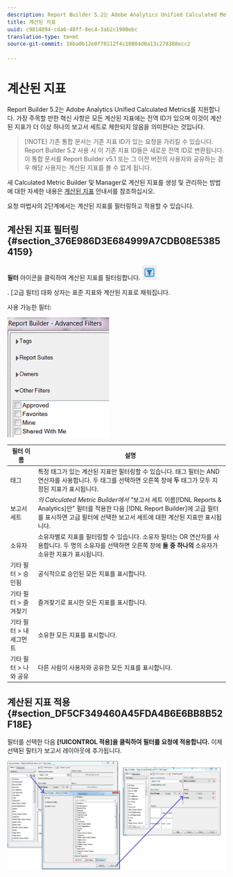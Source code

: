 ```yaml
---
description: Report Builder 5.2는 Adobe Analytics Unified Calculated Metrics를 지원합니다. 가장 주목할 만한 혁신 사항은 모든 계산된 지표에는 전역 ID가 있으며 이것이 계산된 지표가 더 이상 하나의 보고서 세트로 제한되지 않음을 의미한다는 것입니다.
title: 계산된 지표
uuid: c9814894-cda6-40ff-8ec4-3ab2c1908ebc
translation-type: tm+mt
source-git-commit: 16ba0b12e0f70112f4c10804d0a13c278388ecc2

---
```



# 계산된 지표

Report Builder 5.2는 Adobe Analytics Unified Calculated Metrics를 지원합니다. 가장 주목할 만한 혁신 사항은 모든 계산된 지표에는 전역 ID가 있으며 이것이 계산된 지표가 더 이상 하나의 보고서 세트로 제한되지 않음을 의미한다는 것입니다.

> [!NOTE] 기존 통합 문서는 기존 지표 ID가 있는 요청을 가리킬 수 있습니다. Report Builder 5.2 사용 시 이 기존 지표 ID들은 새로운 전역 ID로 변환됩니다. 이 통합 문서를 Report Builder v5.1 또는 그 이전 버전의 사용자와 공유하는 경우 해당 사용자는 계산된 지표를 볼 수 없게 됩니다.

새 Calculated Metric Builder 및 Manager로 계산된 지표를 생성 및 관리하는 방법에 대한 자세한 내용은 [계산된 지표](https://marketing.adobe.com/resources/help/en_US/analytics/calcmetrics) 안내서를 참조하십시오.

요청 마법사의 2단계에서는 계산된 지표를 필터링하고 적용할 수 있습니다.

## 계산된 지표 필터링 {#section_376E986D3E684999A7CDB08E53854159}

**필터** 아이콘을 클릭하여 계산된 지표를 필터링합니다.  ![](assets/segment_filter.png)

. [고급 필터] 대화 상자는 표준 지표와 계산된 지표로 채워집니다.

사용 가능한 필터:

![](assets/advanced_filters_(2).png)

| 필터 이름 | 설명 |
|---|---|
| 태그 | 특정 태그가 있는 계산된 지표만 필터링할 수 있습니다. 태그 필터는 AND 연산자를 사용합니다. 두 태그를 선택하면 오른쪽 창에 **두** 태그가 모두 지정된 지표가 표시됩니다. |
| 보고서 세트 | *의 Calculated Metric Builder에서 "*&#x200B;보고서 세트 이름[!DNL Reports & Analytics]만" 필터를 적용한 다음 [!DNL Report Builder]에 고급 필터를 표시하면 고급 필터에 선택한 보고서 세트에 대한 계산된 지표만 표시됩니다. |
| 소유자 | 소유자별로 지표를 필터링할 수 있습니다. 소유자 필터는 OR 연산자를 사용합니다. 두 명의 소유자를 선택하면 오른쪽 창에 **둘 중 하나의** 소유자가 소유한 지표가 표시됩니다. |
| 기타 필터 &gt; 승인됨 | 공식적으로 승인된 모든 지표를 표시합니다. |
| 기타 필터 &gt; 즐겨찾기 | 즐겨찾기로 표시한 모든 지표를 표시합니다. |
| 기타 필터 &gt; 내 세그먼트 | 소유한 모든 지표를 표시합니다. |
| 기타 필터 &gt; 나와 공유 | 다른 사람이 사용자와 공유한 모든 지표를 표시합니다. |

## 계산된 지표 적용 {#section_DF5CF349460A45FDA4B6E6BB8B52F18E}

필터를 선택한 다음 **[!UICONTROL 적용]을 클릭하여 필터를 요청에 적용합니다.** 이제 선택된 필터가 보고서 레이아웃에 추가됩니다.

![](assets/filtering_for_metric.png)

